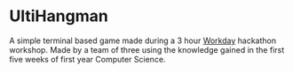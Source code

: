 # UltiHangman
A simple terminal based game made during a 3 hour [Workday](https://www.workday.com/) hackathon workshop.
Made by a team of three using the knowledge gained in the first five weeks of first year Computer Science.
